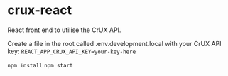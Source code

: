 # crux-react
React front end to utilise the CrUX API.

Create a file in the root called .env.development.local with your CrUX API key:
`REACT_APP_CRUX_API_KEY=your-key-here`

`npm install`
`npm start`
